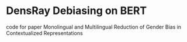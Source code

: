 # DensRay Debiasing on BERT
code for paper Monolingual and Multilingual Reduction of Gender Bias in Contextualized Representations

